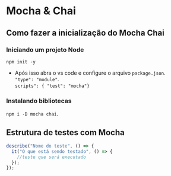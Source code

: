 # Mocha & Chai

## Como fazer a inicialização do Mocha Chai

### Iniciando um projeto Node

`npm init -y`

- Após isso abra o vs code e configure o arquivo `package.json`. \
`"type": "module"`. \
`scripts": { "test": "mocha"}`

### Instalando bibliotecas

`npm i -D mocha chai`.

## Estrutura de testes com Mocha

~~~javascript
describe("Nome do teste", () => {
  it("O que está sendo testado", () => {
    //teste que será executado
  });
});
~~~

